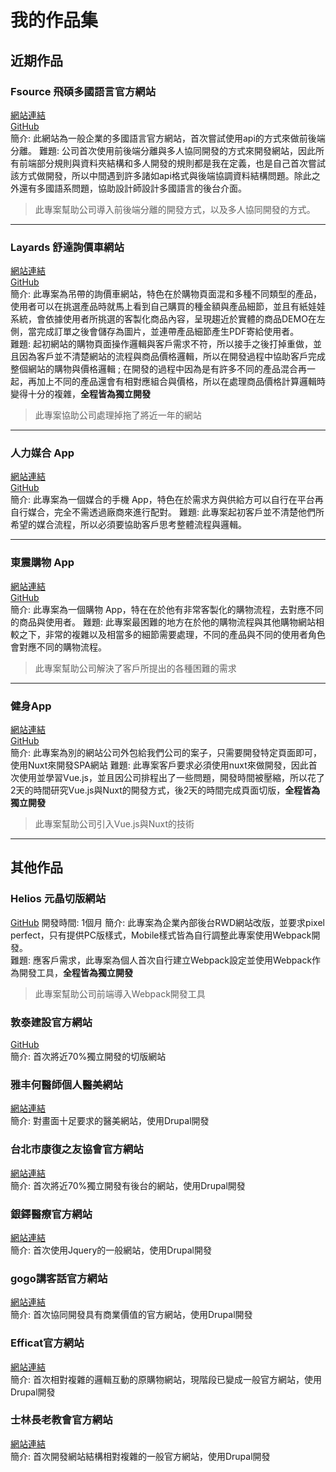 # 我的作品集

## 近期作品

### Fsource 飛碩多國語言官方網站
[網站連結](http://fsource.bsdctw.net/zh)  
[GitHub](https://github.com/ian840402/fsource)  
簡介: 此網站為一般企業的多國語言官方網站，首次嘗試使用api的方式來做前後端分離。
難題: 公司首次使用前後端分離與多人協同開發的方式來開發網站，因此所有前端部分規則與資料夾結構和多人開發的規則都是我在定義，也是自己首次嘗試該方式做開發，所以中間遇到許多諸如api格式與後端協調資料結構問題。除此之外還有多國語系問題，協助設計師設計多國語言的後台介面。  
> 此專案幫助公司導入前後端分離的開發方式，以及多人協同開發的方式。
****

### Layards 舒達詢價車網站
[網站連結](https://www.bestpricelanyards.com/)  
[GitHub]()  
簡介: 此專案為吊帶的詢價車網站，特色在於購物頁面混和多種不同類型的產品，使用者可以在挑選產品時就馬上看到自己購買的種金額與產品細節，並且有紙娃娃系統，會依據使用者所挑選的客製化商品內容，呈現趨近於實體的商品DEMO在左側，當完成訂單之後會儲存為圖片，並連帶產品細節產生PDF寄給使用者。  
難題: 起初網站的購物頁面操作邏輯與客戶需求不符，所以接手之後打掉重做，並且因為客戶並不清楚網站的流程與商品價格邏輯，所以在開發過程中協助客戶完成整個網站的購物與價格邏輯 ; 在開發的過程中因為是有許多不同的產品混合再一起，再加上不同的產品還會有相對應組合與價格，所以在處理商品價格計算邏輯時變得十分的複雜，**全程皆為獨立開發**
> 此專案協助公司處理掉拖了將近一年的網站
****

### 人力媒合 App
[網站連結](http://bsdctw.net/match-APP/app/#/)  
[GitHub](https://github.com/ian840402/match-app)  
簡介: 此專案為一個媒合的手機 App，特色在於需求方與供給方可以自行在平台再自行媒合，完全不需透過廠商來進行配對。
難題: 此專案起初客戶並不清楚他們所希望的媒合流程，所以必須要協助客戶思考整體流程與邏輯。
****

### 東震購物 App
[網站連結](http://bsdctw.net/tocin/app/#/)  
[GitHub](https://github.com/ian840402/tocin-app)  
簡介: 此專案為一個購物 App，特在在於他有非常客製化的購物流程，去對應不同的商品與使用者。
難題: 此專案最困難的地方在於他的購物流程與其他購物網站相較之下，非常的複雜以及相當多的細節需要處理，不同的產品與不同的使用者角色會對應不同的購物流程。
> 此專案幫助公司解決了客戶所提出的各種困難的需求
****

### 健身App
[網站連結](https://ian840402.github.io/)  
[GitHub](https://github.com/ian840402/gym-app)  
簡介: 此專案為別的網站公司外包給我們公司的案子，只需要開發特定頁面即可，使用Nuxt來開發SPA網站
難題: 此專案客戶要求必須使用nuxt來做開發，因此首次使用並學習Vue.js，並且因公司排程出了一些問題，開發時間被壓縮，所以花了2天的時間研究Vue.js與Nuxt的開發方式，後2天的時間完成頁面切版，**全程皆為獨立開發**
> 此專案幫助公司引入Vue.js與Nuxt的技術
****

## 其他作品

### Helios 元晶切版網站  
[GitHub](https://github.com/ian840402/Helios)
開發時間: 1個月
簡介: 此專案為企業內部後台RWD網站改版，並要求pixel perfect，只有提供PC版樣式，Mobile樣式皆為自行調整此專案使用Webpack開發。  
難題: 應客戶需求，此專案為個人首次自行建立Webpack設定並使用Webpack作為開發工具，**全程皆為獨立開發**
> 此專案幫助公司前端導入Webpack開發工具

### 敦泰建設官方網站
[GitHub](https://github.com/ian840402/Duntai)  
簡介: 首次將近70%獨立開發的切版網站

### 雅丰何醫師個人醫美網站
[網站連結](https://www.bsu3.com/)  
簡介: 對畫面十足要求的醫美網站，使用Drupal開發

### 台北市康復之友協會官方網站
[網站連結](https://www.tpmra.org.tw/)  
簡介: 首次將近70%獨立開發有後台的網站，使用Drupal開發

### 銀鐸醫療官方網站
[網站連結](http://www.silverbell.com.tw/)  
簡介: 首次使用Jquery的一般網站，使用Drupal開發

### gogo講客話官方網站
[網站連結](http://go.gtv.com.tw/)  
簡介: 首次協同開發具有商業價值的官方網站，使用Drupal開發

### Efficat官方網站
[網站連結](http://www.efficat.com/)  
簡介: 首次相對複雜的邏輯互動的原購物網站，現階段已變成一般官方網站，使用Drupal開發

### 士林長老教會官方網站
[網站連結]( https://www.sl-pc.org.tw/)  
簡介: 首次開發網站結構相對複雜的一般官方網站，使用Drupal開發
